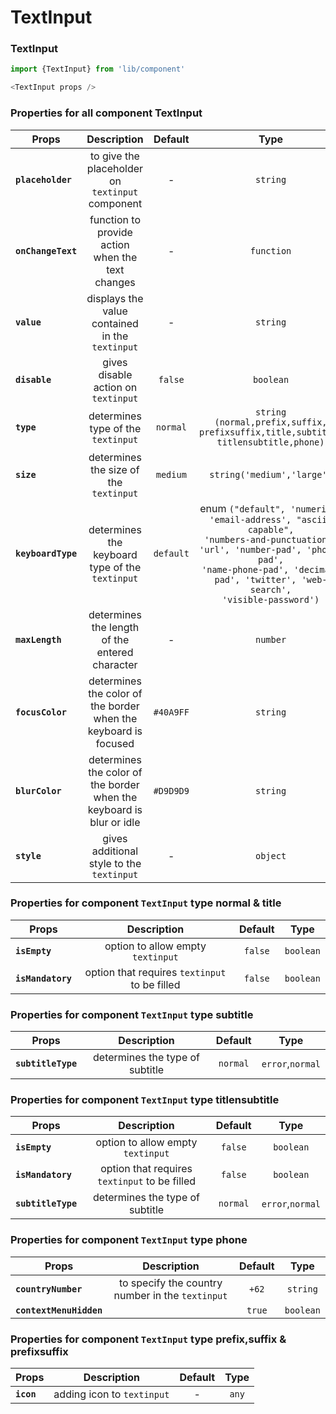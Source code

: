 # TextInput

### TextInput

```js
import {TextInput} from 'lib/component'

<TextInput props />

```

### Properties for all component TextInput
| Props       | Description  | Default  | Type |
| ------------- |:-------------:| :-----:| :-----: |
| **`placeholder`**     |to give the placeholder on `textinput` component  | - | `string` |
| **`onChangeText`**     |function to provide action when the text changes  | - | `function` |
| **`value`**     |displays the value contained in the `textinput` | - | `string` |
| **`disable`**     |gives disable action on `textinput`  | `false` | `boolean` |
| **`type`**     |determines type of the `textinput` | `normal` | `string` <br/> `(normal,prefix,suffix,` <br/> `prefixsuffix,title,subtitle,`<br/> `titlensubtitle,phone)` |
| **`size`**     |determines the size of the `textinput`  | `medium` | `string('medium','large')` |
| **`keyboardType`**     |determines the keyboard type of the `textinput`  | `default` | enum `("default", 'numeric', 'email-address', "ascii-capable",`<br/>`'numbers-and-punctuation', 'url', 'number-pad', 'phone-pad',`<br/>`'name-phone-pad', 'decimal-pad', 'twitter', 'web-search',`<br/>`'visible-password')` |
| **`maxLength`**     |determines the length of the entered character | - | `number` |
| **`focusColor`**     |determines the color of the border when the keyboard is focused | `#40A9FF` | `string` |
| **`blurColor`**     |determines the color of the border when the keyboard is blur or idle | `#D9D9D9` | `string` |
| **`style`**     |gives additional style to the `textinput` | - | `object` |

### Properties for component `TextInput` type normal & title
| Props       | Description  | Default  | Type |
| ------------- |:-------------:| :-----:| :-----: |
| **`isEmpty`**     |option to allow empty `textinput` | `false` | `boolean` |
| **`isMandatory`**     |option that requires `textinput` to be filled | `false` | `boolean` |

### Properties for component `TextInput` type subtitle
| Props       | Description  | Default  | Type |
| ------------- |:-------------:| :-----:| :-----: |
| **`subtitleType`**     |determines the type of subtitle | `normal`|`error`,`normal` |

### Properties for component `TextInput` type titlensubtitle
| Props       | Description  | Default  | Type |
| ------------- |:-------------:| :-----:| :-----: |
| **`isEmpty`**     |option to allow empty `textinput` | `false` | `boolean` |
| **`isMandatory`**     |option that requires `textinput` to be filled | `false` | `boolean` |
| **`subtitleType`**     |determines the type of subtitle | `normal`|`error`,`normal` |

### Properties for component `TextInput` type phone
| Props       | Description  | Default  | Type |
| ------------- |:-------------:| :-----:| :-----: |
| **`countryNumber`**     |to specify the country number in the `textinput` | `+62` | `string` |
| **`contextMenuHidden`**     | | `true` | `boolean` |

### Properties for component `TextInput` type prefix,suffix & prefixsuffix
| Props       | Description  | Default  | Type |
| ------------- |:-------------:| :-----:| :-----: |
| **`icon`**     | adding icon to `textinput` | - | `any` |
